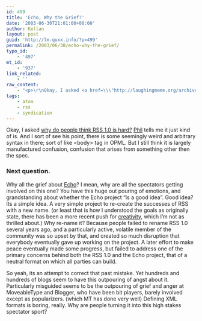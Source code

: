 ```yaml
---
id: 499
title: 'Echo, Why the Grief?'
date: '2003-06-30T21:01:00+00:00'
author: Kellan
layout: post
guid: 'http://lm.quxx.info/?p=499'
permalink: /2003/06/30/echo-why-the-grief/
typo_id:
    - '497'
mt_id:
    - '937'
link_related:
    - ''
raw_content:
    - "<p>\r\nOkay, I asked <a href=\\\"http://laughingmeme.org/archives/000929.html#000929\\\">why do people think RSS 1.0 is hard?</a>  <a href=\\\"http://philringnalda.com/\\\">Phil</a> tells me it just kind of is.  And I sort of see his point, there is some seemingly weird  and arbitrary syntax in there; sort of like &lt;body&gt; tag in OPML.  But I still think it is largely manufactured confusion, confusion that arises from something other then the spec. \r\n</p>\r\n<p>\r\n<h3>Next question.</h3>\r\nWhy all the grief about <a href=\\\"http://www.intertwingly.net/wiki/pie/\\\">Echo</a>?  I mean, why are all the spectators getting involved on this one?  You have this huge out pouring of emotions, and grandstanding about whether the Echo project \\\"is a good idea\\\".  Good idea?  Its a simple idea.  A very simple project to re-create the successes of RSS with a new name.  (or least that is how I understood the goals as originally state, there has been a more recent push for <a href=\\\"http://diveintomark.org/archives/2003/07/01/leave_rss_alone.html\\\">creativity</a>, which I\\'m not as thrilled about.)\r\n</p>\r\n<p>\r\nWhy re-name it?  Because people failed to rename RSS 1.0 several years ago, and a particularly active, volatile member of the community was so upset by that, and created so much disruption that everybody eventually gave up working on the project.  A later effort to make peace eventually made some progress, but failed to address one of the primary concerns behind both the RSS 1.0 and the Echo project, that of a neutral format on which all parties can build.\r\n</p>\r\n<p>\r\nSo yeah, its an attempt to correct that past mistake.  Yet hundreds and hundreds of blogs seem to have this outpouring of angst about it.  Particularly misguided seems to be the outpouring of grief and anger at MoveableType and Blogger, who have been bit players, barely involved except as popularizers. (which MT has done very well) Defining XML formats is boring, really.  Why are people turning it into this high stakes spectator sport?\r\n</p>"
tags:
    - atom
    - rss
    - syndication
---
```


Okay, I asked [why do people think RSS 1.0 is hard?](http://laughingmeme.org/archives/000929.html#000929) [Phil](http://philringnalda.com/) tells me it just kind of is. And I sort of see his point, there is some seemingly weird and arbitrary syntax in there; sort of like &lt;body&gt; tag in OPML. But I still think it is largely manufactured confusion, confusion that arises from something other then the spec.

### Next question.

Why all the grief about [Echo](http://www.intertwingly.net/wiki/pie/)? I mean, why are all the spectators getting involved on this one? You have this huge out pouring of emotions, and grandstanding about whether the Echo project “is a good idea”. Good idea? Its a simple idea. A very simple project to re-create the successes of RSS with a new name. (or least that is how I understood the goals as originally state, there has been a more recent push for [creativity](http://diveintomark.org/archives/2003/07/01/leave_rss_alone.html), which I’m not as thrilled about.) Why re-name it? Because people failed to rename RSS 1.0 several years ago, and a particularly active, volatile member of the community was so upset by that, and created so much disruption that everybody eventually gave up working on the project. A later effort to make peace eventually made some progress, but failed to address one of the primary concerns behind both the RSS 1.0 and the Echo project, that of a neutral format on which all parties can build.

So yeah, its an attempt to correct that past mistake. Yet hundreds and hundreds of blogs seem to have this outpouring of angst about it. Particularly misguided seems to be the outpouring of grief and anger at MoveableType and Blogger, who have been bit players, barely involved except as popularizers. (which MT has done very well) Defining XML formats is boring, really. Why are people turning it into this high stakes spectator sport?